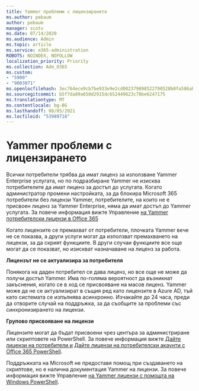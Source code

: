 ```yaml
---
title: Yammer проблеми с лицензирането
ms.author: pebaum
author: pebaum
manager: scotv
ms.date: 07/14/2020
ms.audience: Admin
ms.topic: article
ms.service: o365-administration
ROBOTS: NOINDEX, NOFOLLOW
localization_priority: Priority
ms.collection: Adm_O365
ms.custom:
- "5900"
- "9003071"
ms.openlocfilehash: 3ec764ece9cb7be933e9e2cd002379898522790528b0fa586ab501424b00cd7b
ms.sourcegitcommit: b5f7da89a650d2915dc652449623c78be6247175
ms.translationtype: MT
ms.contentlocale: bg-BG
ms.lasthandoff: 08/05/2021
ms.locfileid: "53989718"
---
```

# <a name="yammer-licensing-issues"></a>Yammer проблеми с лицензирането

Всички потребители трябва да имат лиценз за използване Yammer Enterprise услугата, но по подразбиране Yammer не изисква потребителите да имат лиценз за достъп до услугата. Когато администратор промени настройката, за да блокира Microsoft 365 потребители без лицензи Yammer, потребителите, на които не е присвоен лиценз за Yammer Enterprise, няма да имат достъп до Yammer услугата. За повече информация вижте Управление [на Yammer потребителски лицензи в Office 365](https://docs.microsoft.com/yammer/manage-yammer-users/manage-yammer-licenses-in-office-365) 

Когато лицензите се премахват от потребители, плочката Yammer вече не се показва, а други услуги могат да използват премахването на лицензи, за да скрият функциите. В други случаи функциите все още могат да се показват, но изискват назначаване на лиценз за работа.  

**Лицензът не се актуализира за потребителя**  

Понякога на даден потребител се дава лиценз, но все още не може да получи достъп Yammer. Има по-голяма вероятност да възникнат закъснения, когато се в ход се присвояване на масов лиценз. Yammer може да не се актуализират в същия ред като лицензите в Azure AD, тъй като системата се изпълнява асинхронно. Изчакайте до 24 часа, преди да отворите случай на поддръжка, за да съобщите за проблеми със синхронизирането на лицензи.  

**Групово присвояване на лицензи**  

Лицензите могат да бъдат присвоени чрез центъра за администриране или скриптовете на PowerShell. За повече информация вижте [Дайте лицензи на потребители и](https://docs.microsoft.com/microsoft-365/admin/manage/assign-licenses-to-users) [Дайте лицензи на потребителски акаунти с Office 365 PowerShell](https://docs.microsoft.com/office365/enterprise/powershell/assign-licenses-to-user-accounts-with-office-365-powershell). 

Поддръжката на Microsoft не предоставя помощ при създаването на скриптове, но е налична документация Yammer на лицензи. За повече информация вижте Управление [на Yammer лицензи с помощта на Windows PowerShell](https://docs.microsoft.com/yammer/manage-yammer-users/manage-yammer-licenses-in-office-365#manage-yammer-licenses-by-using-windows-powershell).